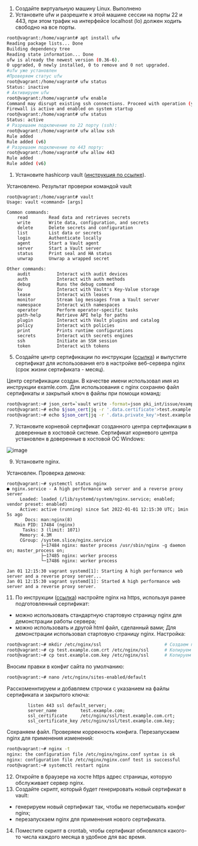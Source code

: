 1. Создайте виртуальную машину Linux.
Выполнено
3. Установите ufw и разрешите к этой машине сессии на порты 22 и 443, при этом трафик на интерфейсе localhost (lo) должен ходить свободно на все порты.
```bash
root@vagrant:/home/vagrant# apt install ufw
Reading package lists... Done
Building dependency tree
Reading state information... Done
ufw is already the newest version (0.36-6).
0 upgraded, 0 newly installed, 0 to remove and 0 not upgraded.
#ufw уже установлен
#Проверяем статус ufw
root@vagrant:/home/vagrant# ufw status
Status: inactive
# Активируем ufw
root@vagrant:/home/vagrant# ufw enable
Command may disrupt existing ssh connections. Proceed with operation (y|n)? y
Firewall is active and enabled on system startup
root@vagrant:/home/vagrant# ufw status
Status: active
# Разрешаем подключение по 22 порту (ssh):
root@vagrant:/home/vagrant# ufw allow ssh
Rule added
Rule added (v6)
# Разрешаем подключение по 443 порту:
root@vagrant:/home/vagrant# ufw allow 443
Rule added
Rule added (v6)
```
1. Установите hashicorp vault ([инструкция по ссылке](https://learn.hashicorp.com/tutorials/vault/getting-started-install?in=vault/getting-started#install-vault)).

Установлено. Результат проверки командой vault
```
root@vagrant:/home/vagrant# vault
Usage: vault <command> [args]

Common commands:
    read        Read data and retrieves secrets
    write       Write data, configuration, and secrets
    delete      Delete secrets and configuration
    list        List data or secrets
    login       Authenticate locally
    agent       Start a Vault agent
    server      Start a Vault server
    status      Print seal and HA status
    unwrap      Unwrap a wrapped secret

Other commands:
    audit          Interact with audit devices
    auth           Interact with auth methods
    debug          Runs the debug command
    kv             Interact with Vault's Key-Value storage
    lease          Interact with leases
    monitor        Stream log messages from a Vault server
    namespace      Interact with namespaces
    operator       Perform operator-specific tasks
    path-help      Retrieve API help for paths
    plugin         Interact with Vault plugins and catalog
    policy         Interact with policies
    print          Prints runtime configurations
    secrets        Interact with secrets engines
    ssh            Initiate an SSH session
    token          Interact with tokens
```
5. Cоздайте центр сертификации по инструкции ([ссылка](https://learn.hashicorp.com/tutorials/vault/pki-engine?in=vault/secrets-management)) и выпустите сертификат для использования его в настройке веб-сервера nginx (срок жизни сертификата - месяц).

Центр сертификации создан. В качестве имени использовал имя из инструкции examle.com.
Для использования с nginx сохраняю файл сертификаты и закрытый ключ в файлы при помощи команд:
```bash
root@vagrant:~# json_cert=`vault write -format=json pki_int/issue/example-dot-com common_name="test.example.com" ttl="720h"`    #присваиваем переменной вывод генерации сертификата в формате json
root@vagrant:~# echo $json_cert|jq -r '.data.certificate'>test.example.com.crt      #Сохраняем файл сертификата при помощи утилиты jq
root@vagrant:~# echo $json_cert|jq -r '.data.private_key'>test.example.com.key      #Сохраняем закрытый ключ в файл при помощи утилиты jq
```

7. Установите корневой сертификат созданного центра сертификации в доверенные в хостовой системе.
Сертификат корневого центра установлен в доверенные в хостовой ОС Windows:

![image](https://user-images.githubusercontent.com/64410504/147849641-276b35a6-0f5f-42ce-942d-383912068fd1.png)

9. Установите nginx.

Установлен. Проверка демона:
```
root@vagrant:~# systemctl status nginx
● nginx.service - A high performance web server and a reverse proxy server
     Loaded: loaded (/lib/systemd/system/nginx.service; enabled; vendor preset: enabled)
     Active: active (running) since Sat 2022-01-01 12:15:30 UTC; 1min 5s ago
       Docs: man:nginx(8)
   Main PID: 17484 (nginx)
      Tasks: 3 (limit: 1071)
     Memory: 4.3M
     CGroup: /system.slice/nginx.service
             ├─17484 nginx: master process /usr/sbin/nginx -g daemon on; master_process on;
             ├─17485 nginx: worker process
             └─17486 nginx: worker process

Jan 01 12:15:30 vagrant systemd[1]: Starting A high performance web server and a reverse proxy server...
Jan 01 12:15:30 vagrant systemd[1]: Started A high performance web server and a reverse proxy server.
```
11. По инструкции ([ссылка](https://nginx.org/en/docs/http/configuring_https_servers.html)) настройте nginx на https, используя ранее подготовленный сертификат:
  - можно использовать стандартную стартовую страницу nginx для демонстрации работы сервера;
  - можно использовать и другой html файл, сделанный вами;
Для демонстрации использовал стартовую страницу nginx. Настройка:
```bash
root@vagrant:~# mkdir /etc/nginx/ssl                        # Создаем папку для хранения файлов сертификатов и закрытых ключей
root@vagrant:~# cp test.example.com.crt /etc/nginx/ssl      # Копируем файл сертификата
root@vagrant:~# cp test.example.com.key /etc/nginx/ssl      # Копируем файл закрытого ключа
```
Вносим правки в конфиг сайта по умолчанию:
```bash
root@vagrant:~# nano /etc/nginx/sites-enabled/default
```
Расскоменнтируем и добавляем строчки с указанием на файлы сертификата и закрытого ключа:
```
        listen 443 ssl default_server;
        server_name         test.example.com;
        ssl_certificate     /etc/nginx/ssl/test.example.com.crt;
        ssl_certificate_key /etc/nginx/ssl/test.example.com.key;
```
Сохраняем файл. Проверяем коррекность конфига. Перезапускаем nginx для применения изменений:
```bash
root@vagrant:~# nginx -t
nginx: the configuration file /etc/nginx/nginx.conf syntax is ok
nginx: configuration file /etc/nginx/nginx.conf test is successful
root@vagrant:~# systemctl restart nginx
```
12. Откройте в браузере на хосте https адрес страницы, которую обслуживает сервер nginx.
13. Создайте скрипт, который будет генерировать новый сертификат в vault:
  - генерируем новый сертификат так, чтобы не переписывать конфиг nginx;
  - перезапускаем nginx для применения нового сертификата.
14. Поместите скрипт в crontab, чтобы сертификат обновлялся какого-то числа каждого месяца в удобное для вас время.

